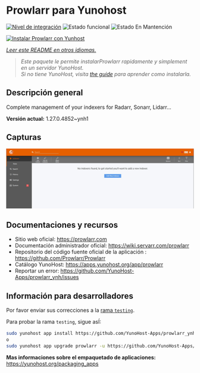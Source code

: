 <!--
Este archivo README esta generado automaticamente<https://github.com/YunoHost/apps/tree/master/tools/readme_generator>
No se debe editar a mano.
-->

# Prowlarr para Yunohost

[![Nivel de integración](https://apps.yunohost.org/badge/integration/prowlarr)](https://ci-apps.yunohost.org/ci/apps/prowlarr/)
![Estado funcional](https://apps.yunohost.org/badge/state/prowlarr)
![Estado En Mantención](https://apps.yunohost.org/badge/maintained/prowlarr)

[![Instalar Prowlarr con Yunhost](https://install-app.yunohost.org/install-with-yunohost.svg)](https://install-app.yunohost.org/?app=prowlarr)

*[Leer este README en otros idiomas.](./ALL_README.md)*

> *Este paquete le permite instalarProwlarr rapidamente y simplement en un servidor YunoHost.*  
> *Si no tiene YunoHost, visita [the guide](https://yunohost.org/install) para aprender como instalarla.*

## Descripción general

Complete management of your indexers for Radarr, Sonarr, Lidarr...

**Versión actual:** 1.27.0.4852~ynh1

## Capturas

![Captura de Prowlarr](./doc/screenshots/screenshot.jpg)

## Documentaciones y recursos

- Sitio web oficial: <https://prowlarr.com>
- Documentación administrador oficial: <https://wiki.servarr.com/prowlarr>
- Repositorio del código fuente oficial de la aplicación : <https://github.com/Prowlarr/Prowlarr>
- Catálogo YunoHost: <https://apps.yunohost.org/app/prowlarr>
- Reportar un error: <https://github.com/YunoHost-Apps/prowlarr_ynh/issues>

## Información para desarrolladores

Por favor enviar sus correcciones a la [rama `testing`](https://github.com/YunoHost-Apps/prowlarr_ynh/tree/testing).

Para probar la rama `testing`, sigue asÍ:

```bash
sudo yunohost app install https://github.com/YunoHost-Apps/prowlarr_ynh/tree/testing --debug
o
sudo yunohost app upgrade prowlarr -u https://github.com/YunoHost-Apps/prowlarr_ynh/tree/testing --debug
```

**Mas informaciones sobre el empaquetado de aplicaciones:** <https://yunohost.org/packaging_apps>
